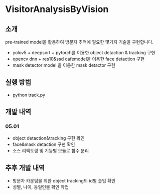 # VisitorAnalysisByVision
## 소개
pre-trained model을 활용하여 방문자 추적에 필요한 몇가지 기술을 구현합니다.

- yolov5 + deepsort + pytorch를 이용한 object detaction & tracking 구현
- opencv dnn + res10&ssd cafemodel을 이용한 face detaction 구현
- mask detector model 을 이용한 mask detactor 구현

## 실행 방법
- python track.py

## 개발 내역
### 05.01
- object detaction&tracking 구현 확인
- face&mask detaction 구현 확인
- 소스 리팩토링 및 기능별 모듈로 함수 분리

## 추후 개발 내역
- 방문자 카운팅을 위한 object tracking의 id별 출입 확인
- 성별, 나이, 동일인물 확인 작업